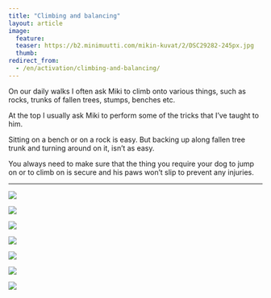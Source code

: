 ```yaml
---
title: "Climbing and balancing"
layout: article
image:
  feature:
  teaser: https://b2.minimuutti.com/mikin-kuvat/2/DSC29282-245px.jpg
  thumb:
redirect_from:
  - /en/activation/climbing-and-balancing/
---
```


On our daily walks I often ask Miki to climb onto various things, such as rocks, trunks of fallen trees, stumps, benches etc.

At the top I usually ask Miki to perform some of the tricks that I’ve taught to him.

Sitting on a bench or on a rock is easy. But backing up along fallen tree trunk and turning around on it, isn’t as easy.

You always need to make sure that the thing you require your dog to jump on or to climb on is secure and his paws won’t slip to prevent any injuries.

---

![](https://b2.minimuutti.com/mikin-kuvat/2/DSC29282-800px.jpg)

![](https://b2.minimuutti.com/aktivointi/kiipeaminen-ja-tasapainoilu/DSC29291_2-800px.jpg)

![](https://b2.minimuutti.com/mikin-kuvat/2/DSC07458-800px.jpg)

![](https://b2.minimuutti.com/aktivointi/kiipeaminen-ja-tasapainoilu/DSC02974_2-800px.jpg)

![](https://b2.minimuutti.com/mikin-kuvat/3/DSC13827-800px.jpg)

![](https://b2.minimuutti.com/aktivointi/kiipeaminen-ja-tasapainoilu/DSC25473_2-800px.jpg)

![](https://b2.minimuutti.com/aktivointi/kiipeaminen-ja-tasapainoilu/DSC23866_2-800px.jpg)
